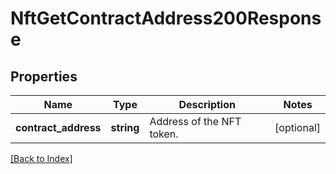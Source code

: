 # NftGetContractAddress200Response

## Properties

Name | Type | Description | Notes
------------ | ------------- | ------------- | -------------
**contract_address** | **string** | Address of the NFT token. | [optional]

[[Back to Index]](../index.md)
